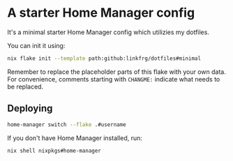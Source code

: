 # A starter Home Manager config

It's a minimal starter Home Manager config which utilizies my dotfiles.

You can init it using:

```bash
nix flake init --template path:github:linkfrg/dotfiles#minimal
```

Remember to replace the placeholder parts of this flake with your own data.
For convenience, comments starting with `CHANGME:` indicate what needs to be replaced.

## Deploying

```bash
home-manager switch --flake .#username
```

If you don't have Home Manager installed, run:
```bash
nix shell nixpkgs#home-manager
```
